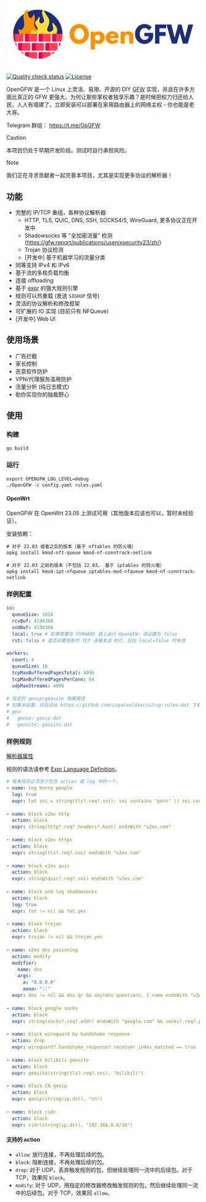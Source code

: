 # ![OpenGFW](docs/logo.png)

[![Quality check status](https://github.com/apernet/OpenGFW/actions/workflows/check.yaml/badge.svg)](https://github.com/apernet/OpenGFW/actions/workflows/check.yaml)
[![License][1]][2]

[1]: https://img.shields.io/badge/License-MPL_2.0-brightgreen.svg
[2]: LICENSE

OpenGFW 是一个 Linux 上灵活、易用、开源的 DIY [GFW](https://zh.wikipedia.org/wiki/%E9%98%B2%E7%81%AB%E9%95%BF%E5%9F%8E) 实现，并且在许多方面比真正的 GFW 更强大。为何让那些掌权者独享乐趣？是时候把权力归还给人民，人人有墙建了。立即安装可以部署在家用路由器上的网络主权 - 你也能是老大哥。

Telegram 群组： https://t.me/OpGFW

> [!CAUTION]
> 本项目仍处于早期开发阶段。测试时自行承担风险。

> [!NOTE]
> 我们正在寻求贡献者一起完善本项目，尤其是实现更多协议的解析器！

## 功能

- 完整的 IP/TCP 重组，各种协议解析器
  - HTTP, TLS, QUIC, DNS, SSH, SOCKS4/5, WireGuard, 更多协议正在开发中
  - Shadowsocks 等 "全加密流量" 检测 (https://gfw.report/publications/usenixsecurity23/zh/)
  - Trojan 协议检测
  - [开发中] 基于机器学习的流量分类
- 同等支持 IPv4 和 IPv6
- 基于流的多核负载均衡
- 连接 offloading
- 基于 [expr](https://github.com/expr-lang/expr) 的强大规则引擎
- 规则可以热重载 (发送 `SIGHUP` 信号)
- 灵活的协议解析和修改框架
- 可扩展的 IO 实现 (目前只有 NFQueue)
- [开发中] Web UI

## 使用场景

- 广告拦截
- 家长控制
- 恶意软件防护
- VPN/代理服务滥用防护
- 流量分析 (纯日志模式)
- 助你实现你的独裁野心

## 使用

### 构建

```shell
go build
```

### 运行

```shell
export OPENGFW_LOG_LEVEL=debug
./OpenGFW -c config.yaml rules.yaml
```

#### OpenWrt

OpenGFW 在 OpenWrt 23.05 上测试可用（其他版本应该也可以，暂时未经验证）。

安装依赖：

```shell
# 对于 22.03 或者之后的版本（基于 nftables 的防火墙）
opkg install kmod-nft-queue kmod-nf-conntrack-netlink

# 对于 22.03 之前的版本（不包括 22.03， 基于 iptables 的防火墙）
opkg install kmod-ipt-nfqueue iptables-mod-nfqueue kmod-nf-conntrack-netlink
```

### 样例配置

```yaml
io:
  queueSize: 1024
  rcvBuf: 4194304
  sndBuf: 4194304
  local: true # 如果需要在 FORWARD 链上运行 OpenGFW，请设置为 false
  rst: false # 是否对要阻断的 TCP 连接发送 RST。仅在 local=false 时有效

workers:
  count: 4
  queueSize: 16
  tcpMaxBufferedPagesTotal: 4096
  tcpMaxBufferedPagesPerConn: 64
  udpMaxStreams: 4096

# 指定的 geoip/geosite 档案路径
# 如果未设置，将自动从 https://github.com/Loyalsoldier/v2ray-rules-dat 下载
# geo:
#   geoip: geoip.dat
#   geosite: geosite.dat
```

### 样例规则

[解析器属性](docs/Analyzers.md)

规则的语法请参考 [Expr Language Definition](https://expr-lang.org/docs/language-definition)。

```yaml
# 每条规则必须至少包含 action 或 log 中的一个。
- name: log horny people
  log: true
  expr: let sni = string(tls?.req?.sni); sni contains "porn" || sni contains "hentai"

- name: block v2ex http
  action: block
  expr: string(http?.req?.headers?.host) endsWith "v2ex.com"

- name: block v2ex https
  action: block
  expr: string(tls?.req?.sni) endsWith "v2ex.com"

- name: block v2ex quic
  action: block
  expr: string(quic?.req?.sni) endsWith "v2ex.com"

- name: block and log shadowsocks
  action: block
  log: true
  expr: fet != nil && fet.yes

- name: block trojan
  action: block
  expr: trojan != nil && trojan.yes

- name: v2ex dns poisoning
  action: modify
  modifier:
    name: dns
    args:
      a: "0.0.0.0"
      aaaa: "::"
  expr: dns != nil && dns.qr && any(dns.questions, {.name endsWith "v2ex.com"})

- name: block google socks
  action: block
  expr: string(socks?.req?.addr) endsWith "google.com" && socks?.req?.port == 80

- name: block wireguard by handshake response
  action: drop
  expr: wireguard?.handshake_response?.receiver_index_matched == true

- name: block bilibili geosite
  action: block
  expr: geosite(string(tls?.req?.sni), "bilibili")

- name: block CN geoip
  action: block
  expr: geoip(string(ip.dst), "cn")

- name: block cidr
  action: block
  expr: cidr(string(ip.dst), "192.168.0.0/16")
```

#### 支持的 action

- `allow`: 放行连接，不再处理后续的包。
- `block`: 阻断连接，不再处理后续的包。
- `drop`: 对于 UDP，丢弃触发规则的包，但继续处理同一流中的后续包。对于 TCP，效果同 `block`。
- `modify`: 对于 UDP，用指定的修改器修改触发规则的包，然后继续处理同一流中的后续包。对于 TCP，效果同 `allow`。
